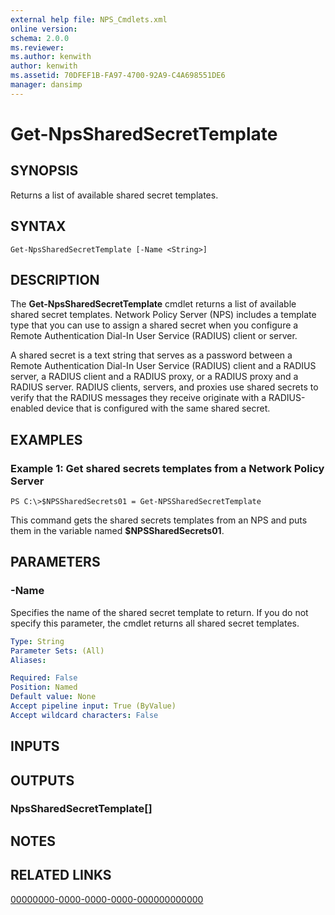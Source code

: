 ```yaml
---
external help file: NPS_Cmdlets.xml
online version: 
schema: 2.0.0
ms.reviewer:
ms.author: kenwith
author: kenwith
ms.assetid: 70DFEF1B-FA97-4700-92A9-C4A698551DE6
manager: dansimp
---
```


# Get-NpsSharedSecretTemplate

## SYNOPSIS
Returns a list of available shared secret templates.

## SYNTAX

```
Get-NpsSharedSecretTemplate [-Name <String>]
```

## DESCRIPTION
The **Get-NpsSharedSecretTemplate** cmdlet returns a list of available shared secret templates.
Network Policy Server (NPS) includes a template type that you can use to assign a shared secret when you configure a Remote Authentication Dial-In User Service (RADIUS) client or server.

A shared secret is a text string that serves as a password between a Remote Authentication Dial-In User Service (RADIUS) client and a RADIUS server, a RADIUS client and a RADIUS proxy, or a RADIUS proxy and a RADIUS server.
RADIUS clients, servers, and proxies use shared secrets to verify that the RADIUS messages they receive originate with a RADIUS-enabled device that is configured with the same shared secret.

## EXAMPLES

### Example 1: Get shared secrets templates from a Network Policy Server
```
PS C:\>$NPSSharedSecrets01 = Get-NPSSharedSecretTemplate
```

This command gets the shared secrets templates from an NPS and puts them in the variable named **$NPSSharedSecrets01**.

## PARAMETERS

### -Name
Specifies the name of the shared secret template to return.
If you do not specify this parameter, the cmdlet returns all shared secret templates.

```yaml
Type: String
Parameter Sets: (All)
Aliases: 

Required: False
Position: Named
Default value: None
Accept pipeline input: True (ByValue)
Accept wildcard characters: False
```

## INPUTS

## OUTPUTS

### NpsSharedSecretTemplate[]

## NOTES

## RELATED LINKS

[00000000-0000-0000-0000-000000000000](00000000-0000-0000-0000-000000000000)
